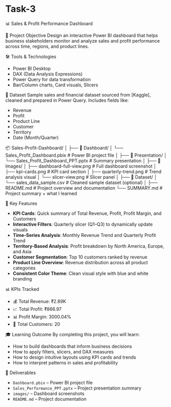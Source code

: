 # Task-3
📊 Sales & Profit Performance Dashboard

 🎯 Project Objective
Design an interactive Power BI dashboard that helps business stakeholders monitor and analyze sales and profit performance across time, regions, and product lines.

 🛠 Tools & Technologies
- Power BI Desktop
- DAX (Data Analysis Expressions)
- Power Query for data transformation
- Bar/Column charts, Card visuals, Slicers

 📁 Dataset
Sample sales and financial dataset sourced from [Kaggle], cleaned and prepared in Power Query. Includes fields like:
- Revenue
- Profit
- Product Line
- Customer
- Territory
- Date (Month/Quarter)

📦 Sales-Profit-Dashboard/
│
├── 📁 Dashboard/
│   └── Sales_Profit_Dashboard.pbix           # Power BI project file
│
├── 📁 Presentation/
│   └── Sales_Profit_Dashboard_PPT.pptx       # Summary presentation
│
├── 📁 Images/
│   ├── dashboard-full-view.png               # Full dashboard screenshot
│   ├── kpi-cards.png                         # KPI card section
│   ├── quarterly-trend.png                   # Trend analysis visual
│   └── slicer-view.png                       # Slicer panel
│
├── 📁 Dataset/
│   └── sales_data_sample.csv                 # Cleaned sample dataset (optional)
│
├── README.md                                  # Project overview and documentation
└── SUMMARY.md                                 # Project summary + what I learned

 🧩 Key Features
- **KPI Cards**: Quick summary of Total Revenue, Profit, Profit Margin, and Customers
- **Interactive Filters**: Quarterly slicer (Q1–Q3) to dynamically update visuals
- **Time-Series Analysis**: Monthly Revenue Trend and Quarterly Profit Trend
- **Territory-Based Analysis**: Profit breakdown by North America, Europe, and Asia
- **Customer Segmentation**: Top 10 customers ranked by revenue
- **Product Line Overview**: Revenue distribution across all product categories
- **Consistent Color Theme**: Clean visual style with blue and white branding

 📊 KPIs Tracked
- 💰 Total Revenue: ₹2.89K  
- 📈 Total Profit: ₹866.97  
- 📊 Profit Margin: 3000.04%  
- 👥 Total Customers: 20  

 🎓 Learning Outcome
By completing this project, you will learn:
- How to build dashboards that inform business decisions
- How to apply filters, slicers, and DAX measures
- How to design intuitive layouts using KPI cards and trends
- How to interpret patterns in sales and profitability

 📝 Deliverables
- `Dashboard.pbix` – Power BI project file  
- `Sales_Performance_PPT.pptx` – Project presentation summary  
- `images/` – Dashboard screenshots  
- `README.md` – Project documentation


